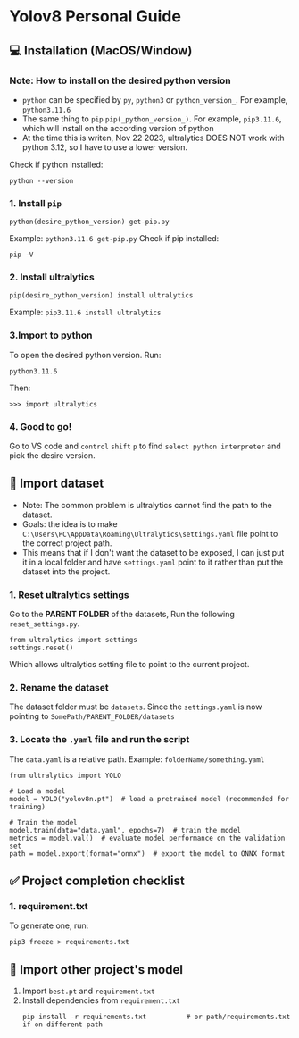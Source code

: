 # Yolov8 Personal Guide

## 💻 Installation (MacOS/Window)

### Note: How to install on the desired python version

- `python` can be specified by `py`, `python3` or `python_version_`. For example, `python3.11.6`
- The same thing to `pip` `pip(_python_version_)`. For example, `pip3.11.6`, which will install on the according version of python
- At the time this is writen, Nov 22 2023, ultralytics DOES NOT work with python 3.12, so I have to use a lower version.

Check if python installed: 
```
python --version
```
### 1. Install `pip`

```
python(desire_python_version) get-pip.py
```
Example: `python3.11.6 get-pip.py`
Check if pip installed:
```
pip -V
```

### 2. Install ultralytics

```
pip(desire_python_version) install ultralytics
```
Example: `pip3.11.6 install ultralytics`

### 3.Import to python

To open the desired python version. Run:
```
python3.11.6
```
Then:
```
>>> import ultralytics
```

### 4. Good to go!
Go to VS code and `control` `shift` `p` to find `select python interpreter` and pick the desire version.

## 📅 Import dataset

- Note: The common problem is ultralytics cannot find the path to the dataset.
- Goals: the idea is to make `C:\Users\PC\AppData\Roaming\Ultralytics\settings.yaml` file point to the correct project path.
- This means that if I don't want the dataset to be exposed, I can just put it in a local folder and have `settings.yaml` point to it rather than put the dataset into the project. 


### 1. Reset ultralytics settings

Go to the **PARENT FOLDER** of the datasets, Run the following `reset_settings.py`. 
```
from ultralytics import settings
settings.reset()
```
Which allows ultralytics setting file to point to the current project.

### 2. Rename the dataset

The dataset folder must be `datasets`. 
Since the `settings.yaml` is now pointing to `SomePath/PARENT_FOLDER/datasets`

### 3. Locate the `.yaml` file and run the script

The `data.yaml` is a relative path. Example: `folderName/something.yaml`
```
from ultralytics import YOLO

# Load a model
model = YOLO("yolov8n.pt")  # load a pretrained model (recommended for training)

# Train the model
model.train(data="data.yaml", epochs=7)  # train the model
metrics = model.val()  # evaluate model performance on the validation set
path = model.export(format="onnx")  # export the model to ONNX format

```




## ✅ Project completion checklist

### 1. requirement.txt
To generate one, run:
```
pip3 freeze > requirements.txt 
```

## 💽 Import other project's model

1. Import `best.pt` and `requirement.txt`
2. Install dependencies from `requirement.txt`
   ```
   pip install -r requirements.txt          # or path/requirements.txt if on different path
   ```
